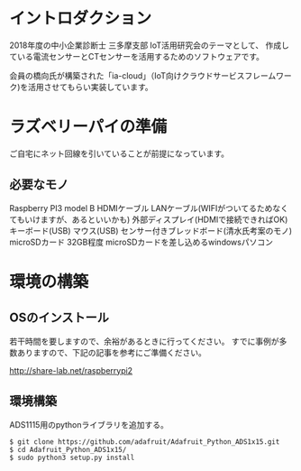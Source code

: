# イントロダクション

2018年度の中小企業診断士 三多摩支部 IoT活用研究会のテーマとして、
作成している電流センサーとCTセンサーを活用するためのソフトウェアです。

会員の橋向氏が構築された「ia-cloud」（IoT向けクラウドサービスフレームワーク)を活用させてもらい実装しています。

# ラズベリーパイの準備

ご自宅にネット回線を引いていることが前提になっています。

## 必要なモノ
Raspberry PI3 model B
HDMIケーブル
LANケーブル(WIFIがついてるためなくてもいけますが、あるといいかも)
外部ディスプレイ(HDMIで接続できればOK)
キーボード(USB)
マウス(USB)
センサー付きブレッドボード(清水氏考案のモノ)
microSDカード 32GB程度
microSDカードを差し込めるwindowsパソコン

# 環境の構築
## OSのインストール

若干時間を要しますので、余裕があるときに行ってください。
すでに事例が多数ありますので、下記の記事を参考にご準備ください。

http://share-lab.net/raspberrypi2

## 環境構築

ADS1115用のpythonライブラリを追加する。

```
$ git clone https://github.com/adafruit/Adafruit_Python_ADS1x15.git
$ cd Adafruit_Python_ADS1x15/
$ sudo python3 setup.py install
```


